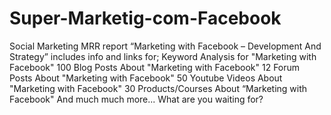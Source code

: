 # Super-Marketig-com-Facebook
Social Marketing MRR report “Marketing with Facebook – Development And Strategy” includes info and links for; Keyword Analysis for "Marketing with Facebook" 100 Blog Posts About "Marketing with Facebook" 12 Forum Posts About "Marketing with Facebook" 50 Youtube Videos About "Marketing with Facebook" 30 Products/Courses About “Marketing with Facebook" And much much more... What are you waiting for?
